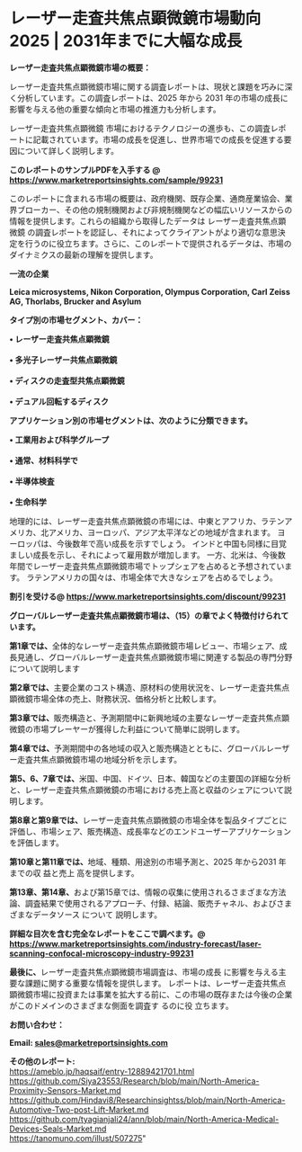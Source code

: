 # レーザー走査共焦点顕微鏡市場動向2025 | 2031年までに大幅な成長

<strong><b>レーザー走査共焦点顕微鏡市場の概要：</b></strong>

レーザー走査共焦点顕微鏡市場に関する調査レポートは、現状と課題を巧みに深く分析しています。この調査レポートは、2025 年から 2031 年の市場の成長に影響を与える他の重要な傾向と市場の推進力も分析します。

レーザー走査共焦点顕微鏡 市場におけるテクノロジーの進歩も、この調査レポートに記載されています。市場の成長を促進し、世界市場での成長を促進する要因について詳しく説明します。

<strong>このレポートのサンプルPDFを入手する @ <a href=https://www.marketreportsinsights.com/sample/99231>https://www.marketreportsinsights.com/sample/99231</a></strong>

このレポートに含まれる市場の概要は、政府機関、既存企業、通商産業協会、業界ブローカー、その他の規制機関および非規制機関などの幅広いリソースからの情報を提供します。これらの組織から取得したデータは レーザー走査共焦点顕微鏡 の調査レポートを認証し、それによってクライアントがより適切な意思決定を行うのに役立ちます。さらに、このレポートで提供されるデータは、市場のダイナミクスの最新の理解を提供します。

<strong>一流の企業</strong>

<strong><b>Leica microsystems, Nikon Corporation, Olympus Corporation, Carl Zeiss AG, Thorlabs, Brucker and Asylum</b></strong>

<strong><b>タイプ別の市場セグメント、カバー：</b></strong>

<strong>• レーザー走査共焦点顕微鏡<br><br>• 多光子レーザー共焦点顕微鏡<br><br>• ディスクの走査型共焦点顕微鏡<br><br>• デュアル回転するディスク</strong>

<strong><b>アプリケーション別の市場セグメントは、次のように分類できます。</b></strong>

<strong>• 工業用および科学グループ<br><br>• 通常、材料科学で<br><br>• 半導体検査<br><br>• 生命科学</strong>

 地理的には、レーザー走査共焦点顕微鏡の市場には、中東とアフリカ、ラテンアメリカ、北アメリカ、ヨーロッパ、アジア太平洋などの地域が含まれます。 ヨーロッパは、今後数年で高い成長を示すでしょう。 インドと中国も同様に目覚ましい成長を示し、それによって雇用数が増加します。 一方、北米は、今後数年間でレーザー走査共焦点顕微鏡市場でトップシェアを占めると予想されています。 ラテンアメリカの国々は、市場全体で大きなシェアを占めるでしょう。

<strong>割引を受ける@ <a href=https://www.marketreportsinsights.com/discount/99231>https://www.marketreportsinsights.com/discount/99231</a></strong>

<strong><b>グローバルレーザー走査共焦点顕微鏡市場は、（15）の章でよく特徴付けられています。</b></strong>

<strong><b>第</b></strong><strong><b>1章では、</b></strong>全体的なレーザー走査共焦点顕微鏡市場レビュー、市場シェア、成長見通し、グローバルレーザー走査共焦点顕微鏡市場に関連する製品の専門分野について説明します

<strong><b>第2章では、</b></strong>主要企業のコスト構造、原材料の使用状況を、レーザー走査共焦点顕微鏡市場全体の売上、財務状況、価格分析と比較します。

<strong><b>第3章では、</b></strong>販売構造と、予測期間中に新興地域の主要なレーザー走査共焦点顕微鏡の市場プレーヤーが獲得した利益について簡単に説明します。

<strong><b>第4章では、</b></strong>予測期間中の各地域の収入と販売構造とともに、グローバルレーザー走査共焦点顕微鏡市場の地域分析を示します。

<strong><b>第5、6、7章では、</b></strong>米国、中国、ドイツ、日本、韓国などの主要国の詳細な分析と、レーザー走査共焦点顕微鏡の市場における売上高と収益のシェアについて説明します。

<strong><b>第8章と第9章では、</b></strong>レーザー走査共焦点顕微鏡の市場全体を製品タイプごとに評価し、市場シェア、販売構造、成長率などのエンドユーザーアプリケーションを評価します。

<strong><b>第10章と第11章では、</b></strong>地域、種類、用途別の市場予測と、2025 年から2031 年までの収 益と売上 高を提供します。

<strong><b>第13章、第14章、</b></strong>および第15章では、情報の収集に使用されるさまざまな方法論、調査結果で使用されるアプローチ、付録、結論、販売チャネル、およびさまざまなデータソース について 説明します。

<strong>詳細な目次を含む完全なレポートをここで調べます。@ <a href=https://www.marketreportsinsights.com/industry-forecast/laser-scanning-confocal-microscopy-industry-99231>https://www.marketreportsinsights.com/industry-forecast/laser-scanning-confocal-microscopy-industry-99231</a></strong>

<strong><b>最後に、</b></strong>レーザー走査共焦点顕微鏡市場調査は、市場の成長 に影響を</a>与える主要な課題に関する重要な情報を提供します。 レポートは、レーザー走査共焦点顕微鏡市場に投資または事業を拡大する前に、この市場の既存または今後の企業がこのドメインのさまざまな側面を調査す るのに役 立ちます。

<strong><b>お問い合わせ：</b></strong>

<strong>Email: </strong><a href=mailto:sales@marketreportsinsights.com><strong>sales@marketreportsinsights.com</strong></a>

<strong>その他のレポート:</strong>
<br>
<a href=https://ameblo.jp/haqsaif/entry-12889421701.html>https://ameblo.jp/haqsaif/entry-12889421701.html</a>
<br>
<a href=https://github.com/Siya23553/Research/blob/main/North-America-Proximity-Sensors-Market.md>https://github.com/Siya23553/Research/blob/main/North-America-Proximity-Sensors-Market.md</a>
<br>
<a href=https://github.com/Hindavi8/Researchinsightss/blob/main/North-America-Automotive-Two-post-Lift-Market.md>https://github.com/Hindavi8/Researchinsightss/blob/main/North-America-Automotive-Two-post-Lift-Market.md</a>
<br>
<a href=https://github.com/tyagianjali24/ann/blob/main/North-America-Medical-Devices-Seals-Market.md>https://github.com/tyagianjali24/ann/blob/main/North-America-Medical-Devices-Seals-Market.md</a>
<br>
<a href=https://tanomuno.com/illust/507275>https://tanomuno.com/illust/507275</a>"
